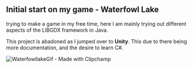 ## Initial start on my game - Waterfowl Lake

trying to make a game in my free time, here I am mainly trying out different aspects of the LIBGDX framework in Java.

This project is abadoned as I jumped over to **Unity**. This due to there being more documentation, and the desire to learn C#.

![WaterfowllakeGif - Made with Clipchamp](https://github.com/ChviChvi/WATERFOWLLAKE/assets/91070897/0b375349-f7e2-4a79-9c18-213f5643a25f)
